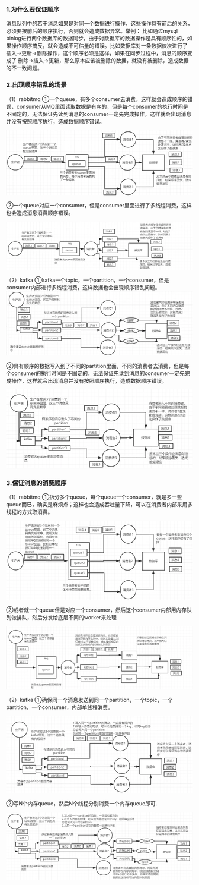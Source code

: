 ### 1.为什么要保证顺序
消息队列中的若干消息如果是对同一个数据进行操作，这些操作具有前后的关系，必须要按前后的顺序执行，否则就会造成数据异常。举例：
比如通过mysql binlog进行两个数据库的数据同步，由于对数据库的数据操作是具有顺序性的，如果操作顺序搞反，就会造成不可估量的错误。比如数据库对一条数据依次进行了 插入->更新->删除操作，这个顺序必须是这样，如果在同步过程中，消息的顺序变成了 删除->插入->更新，那么原本应该被删除的数据，就没有被删除，造成数据的不一致问题。
### 2.出现顺序错乱的场景
（1）rabbitmq
①一个queue，有多个consumer去消费，这样就会造成顺序的错误，consumer从MQ里面读取数据是有序的，但是每个consumer的执行时间是不固定的，无法保证先读到消息的consumer一定先完成操作，这样就会出现消息并没有按照顺序执行，造成数据顺序错误。    

![rabbitmq消息顺序错乱第一种情况示意图.png](/image/mq/5-1rabbitmq消息错乱.webp)

②一个queue对应一个consumer，但是consumer里面进行了多线程消费，这样也会造成消息消费顺序错误。  

![abbitmq消息顺序错乱第二种情况示意图.png](/image/mq/5-2rabbitmq消息错乱.webp)

（2）kafka
①kafka一个topic，一个partition，一个consumer，但是consumer内部进行多线程消费，这样数据也会出现顺序错乱问题。  
![kafka消息顺序错乱第一种情况示意图.png](/image/mq/5-3kafka消息错乱.webp)

②具有顺序的数据写入到了不同的partition里面，不同的消费者去消费，但是每个consumer的执行时间是不固定的，无法保证先读到消息的consumer一定先完成操作，这样就会出现消息并没有按照顺序执行，造成数据顺序错误。  

![kafka消息顺序错乱第二种情况示意图..png](/image/mq/5-4kafka消息错乱.webp)

### 3.保证消息的消费顺序
（1）rabbitmq
①拆分多个queue，每个queue一个consumer，就是多一些queue而已，确实是麻烦点；这样也会造成吞吐量下降，可以在消费者内部采用多线程的方式取消费。  

![一个queue对应一个consumer](/image/mq/5-5rabbitmq不错乱.webp)

②或者就一个queue但是对应一个consumer，然后这个consumer内部用内存队列做排队，然后分发给底层不同的worker来处理   

![一个queue对应一个consumer，采用多线程.png](/image/mq/5-6rabbitmq不错乱.webp)

（2）kafka
①确保同一个消息发送到同一个partition，一个topic，一个partition，一个consumer，内部单线程消费。  

![单线程保证顺序.png](/image/mq/5-7kafka不错乱.webp)

②写N个内存queue，然后N个线程分别消费一个内存queue即可.  

![多线程保证顺序.png](/image/mq/5-8kafka不错乱.webp)

